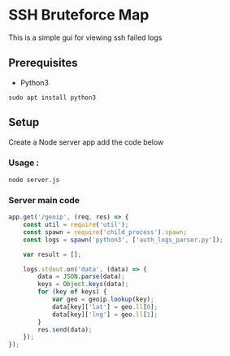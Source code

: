 # SSH Bruteforce Map
This is a simple gui for viewing ssh failed logs

## Prerequisites
* Python3
```
sudo apt install python3
```

## Setup

Create a Node server app add the code below

### Usage :
```
node server.js
```

### Server main code
```js
app.get('/geoip', (req, res) => {
    const util = require('util');
    const spawn = require('child_process').spawn;
    const logs = spawn('python3', ['auth_logs_parser.py']);

    var result = [];

    logs.stdout.on('data', (data) => {
        data = JSON.parse(data);
        keys = Object.keys(data);
        for (key of keys) {
            var geo = geoip.lookup(key);
            data[key]['lat'] = geo.ll[0];
            data[key]['lng'] = geo.ll[1];
        }
        res.send(data);
    });
});
